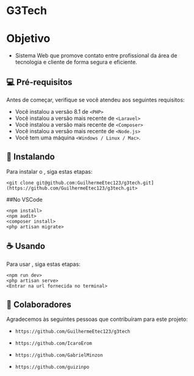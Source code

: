 # G3Tech

# Objetivo
* Sistema Web que promove contato entre profissional da área de tecnologia e cliente de forma segura e eficiente.

## 💻 Pré-requisitos

Antes de começar, verifique se você atendeu aos seguintes requisitos:

* Você instalou a versão 8.1 de `<PHP>`
* Você instalou a versão mais recente de `<Laravel>`
* Você instalou a versão mais recente de `<Composer>`
* Você instalou a versão mais recente de `<Node.js>`
* Você tem uma máquina `<Windows / Linux / Mac>`.

## 🚀 Instalando <G3Tech>

Para instalar o <G3Tech>, siga estas etapas:
```
<git clone git@github.com:GuilhermeEtec123/g3tech.git](https://github.com/GuilhermeEtec123/g3tech.git>
```

##No VSCode

```
<npm install>
<npm audit>  
<composer install>
<php artisan migrate>
```

## ☕ Usando <G3Tech>

Para usar <G3Tech>, siga estas etapas:

```
<npm run dev>
<php artisan serve>
<Entrar na url fornecida no terminal>
```

## 🤝 Colaboradores

Agradecemos às seguintes pessoas que contribuíram para este projeto:

* `https://github.com/GuilhermeEtec123/g3tech`
  
* `https://github.com/IcaroErom`
  
* `https://github.com/GabrielMinzon`

* `https://github.com/guizinpo`
